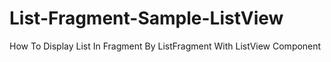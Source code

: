 # List-Fragment-Sample-ListView
How To Display List In Fragment By ListFragment With ListView Component
